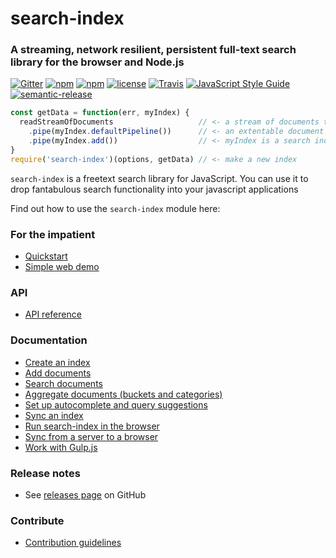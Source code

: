 # search-index
### A streaming, network resilient, persistent full-text search library for the browser and Node.js

[![Gitter](https://img.shields.io/gitter/room/nwjs/nw.js.svg?style=flat-square)](https://gitter.im/fergiemcdowall/search-index)
[![npm](https://img.shields.io/npm/v/search-index.svg?style=flat-square)](https://www.npmjs.com/package/search-index)
[![npm](https://img.shields.io/npm/dm/search-index.svg?style=flat-square)](https://npm-stat.com/charts.html?package=search-index)
[![license](https://img.shields.io/github/license/mashape/apistatus.svg?style=flat-square)](LICENCE)
[![Travis](https://img.shields.io/travis/rust-lang/rust.svg?style=flat-square)](https://travis-ci.org/fergiemcdowall/search-index)
[![JavaScript Style Guide](https://img.shields.io/badge/code_style-standard-brightgreen.svg?style=flat-square)](https://standardjs.com)
[![semantic-release](https://img.shields.io/badge/%20%20%F0%9F%93%A6%F0%9F%9A%80-semantic--release-e10079.svg?style=flat-square)](https://github.com/semantic-release/semantic-release)

```javascript
const getData = function(err, myIndex) {
  readStreamOfDocuments                   // <- a stream of documents to be indexed
    .pipe(myIndex.defaultPipeline())      // <- an extentable document processing pipeline
    .pipe(myIndex.add())                  // <- myIndex is a search index that can now be queried
}
require('search-index')(options, getData) // <- make a new index
```

`search-index` is a freetext search library for JavaScript. You can use it to drop fantabulous search functionality into your javascript applications

Find out how to use the `search-index` module here:

### For the impatient
 * [Quickstart](./docs/quickstart.md)
 * [Simple web demo](https://fergiemcdowall.github.io/search-index/demo/)

### API

 * [API reference](./docs/API.md)

### Documentation
 * [Create an index](./docs/create.md)
 * [Add documents](./docs/add.md)
 * [Search documents](./docs/search.md)
 * [Aggregate documents (buckets and categories)](./docs/aggregations.md)
 * [Set up autocomplete and query suggestions](./docs/autosuggest.md)
 * [Sync an index](./docs/replicate.md)
 * [Run search-index in the browser](./docs/browser.md)
 * [Sync from a server to a browser](./docs/browserSync.md)
 * [Work with Gulp.js](./docs/gulp.md)

<!--
### Other How-tos and Articles on the Interwebs
 * [Getting started with search-index](#)
 * [How to implement stemming in search-index](#)
 * [How to implement synonyms in search-index](#)
 * [Create a Network-Resiliant Search Application](#)
 * [Functionality vs index size (how to shrink your index)](#)
 * [Teasers and Search Term Highlighting](#)
-->
### Release notes

 * See [releases page](https://github.com/fergiemcdowall/search-index/releases) on GitHub

### Contribute

 * [Contribution guidelines](./docs/contributing.md)
